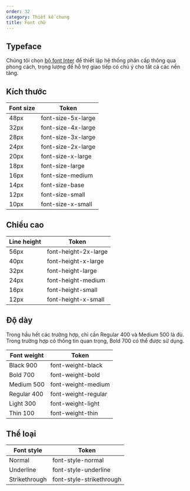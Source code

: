 ```yaml
---
order: 32
category: Thiết kế chung
title: Font chữ
---
```


## Typeface

Chúng tôi chọn [bộ font Inter](https://fonts.google.com/specimen/Inter?preview.text_type=custom) để thiết lập hệ thống phân cấp thông qua phong cách, trọng lượng để hỗ trợ giao tiếp có chủ ý cho tất cả các nền tảng.


## Kích thước

| Font size | Token              |
|-----------|--------------------|
| 48px      | font-size-5x-large |
| 32px      | font-size-4x-large |
| 28px      | font-size-3x-large |
| 24px      | font-size-2x-large |
| 20px      | font-size-x-large  |
| 18px      | font-size-large    |
| 16px      | font-size-medium   |
| 14px      | font-size-base     |
| 12px      | font-size-small    |
| 10px      | font-size-x-small  |


## Chiều cao

| Line height | Token                |
|-------------|----------------------|
| 56px        | font-height-2x-large |
| 40px        | font-height-x-large  |
| 32px        | font-height-large    |
| 24px        | font-height-medium   |
| 16px        | font-height-small    |
| 12px        | font-height-x-small  |


## Độ dày

Trong hầu hết các trường hợp, chỉ cần Regular 400 và Medium 500 là đủ. Trong trường hợp có thông tin quan trọng, Bold 700 có thể được sử dụng.

| Font weight | Token               |
|-------------|---------------------|
| Black 900   | font-weight-black   |
| Bold 700    | font-weight-bold    |
| Medium 500  | font-weight-medium  |
| Regular 400 | font-weight-regular |
| Light 300   | font-weight-light   |
| Thin 100    | font-weight-thin    |


## Thể loại

| Font style    | Token                    |
|---------------|--------------------------|
| Normal        | font-style-normal        |
| Underline     | font-style-underline     |
| Strikethrough | font-style-strikethrough |
